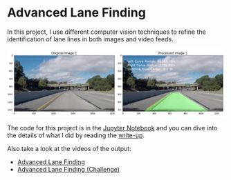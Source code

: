 # Advanced Lane Finding
In this project, I use different computer vision techniques to refine the identification of lane lines in both images and video feeds.

[//]: # (Image References)

[summary_lane_area]: ./output_images/summary_lane_area.png "summary_lane_area"

![summary_lane_area]

The code for this project is in the [Jupyter Notebook](https://github.com/jeffwen/sdcnd_advanced_find_lanes/blob/master/Advanced%20Lane%20Finding.ipynb) and you can dive into the details of what I did by reading the [write-up](https://github.com/jeffwen/sdcnd_advanced_find_lanes/blob/master/advanced_find_lane.md).

Also take a look at the videos of the output:
* [Advanced Lane Finding](https://vimeo.com/218746417)
* [Advanced Lane Finding (Challenge)](https://vimeo.com/218746468)
